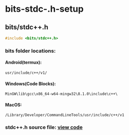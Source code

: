 # bits-stdc-.h-setup
## bits/stdc++.h

```c++
#include <bits/stdc++.h>
```

### bits folder locations: 
#### Android(termux):
```
usr/include/c++/v1/ 
```

#### Windows(Code Blocks):
```
MinGW\lib\gcc\x86_64-w64-mingw32\8.1.0\include\c++\
```

#### MacOS:
```
/Library/Developer/CommandLineTools/usr/include/c++/v1
```

### stdc++.h source file: [view code](https://gist.githubusercontent.com/reza-ryte-club/97c39f35dab0c45a5d924dd9e50c445f/raw/47ecad34033f986b0972cdbf4636e22f838a1313/stdc++.h)
